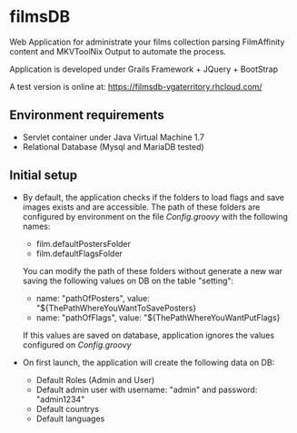 
# filmsDB
Web Application for administrate your films collection parsing FilmAffinity content and MKVToolNix Output to automate the process.

Application is developed under Grails Framework + JQuery + BootStrap

A test version is online at:
https://filmsdb-vgaterritory.rhcloud.com/

## Environment requirements
- Servlet container under Java Virtual Machine 1.7
- Relational Database (Mysql and MariaDB tested)
 
## Initial setup
- By default, the application checks if the folders to load flags and save images exists and are accessible. The path of these folders are configured by environment on the file *Config.groovy* with the following names:
  - film.defaultPostersFolder
  - film.defaultFlagsFolder

  You can modify the path of these folders without generate a new war saving the following values on DB on the table "setting":
  - name: "pathOfPosters", value: "${ThePathWhereYouWantToSavePosters}
  - name: "pathOfFlags", value: "${ThePathWhereYouWantPutFlags}

  If this values are saved on database, application ignores the values configured on *Config.groovy*
- On first launch, the application will create the following data on DB:
  - Default Roles (Admin and User)
  - Default admin user with username: "admin" and password: "admin1234"
  - Default countrys
  - Default languages
